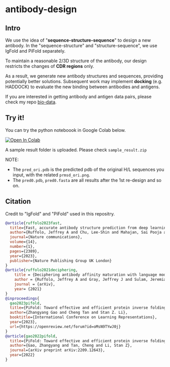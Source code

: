 # antibody-design

## Intro
We use the idea of "**sequence-structure-sequence**" to design a new antibody. In the "sequence-structure" and "structure-sequence", we use IgFold and PiFold separately.

To maintain a reasonable 2/3D structure of the antibody, our design restricts the changes of **CDR regions** only.

As a result, we generate new antibody structures and sequences, providing potentially better solutions. Subsequent work may implement **docking** (e.g. HADDOCK) to evaluate the new binding between antibodies and antigens.

If you are interested in getting antibody and antigen data pairs, please check my repo [bio-data](https://github.com/songjie-guo/bio-data.git).

## Try it!
You can try the python noteboook in Google Colab below. 

<a href="https://colab.research.google.com/drive/1DCNtI3ov0weBPXnsrvthyyd4xOR6EORm?usp=sharing" target="_parent"><img src="https://colab.research.google.com/assets/colab-badge.svg" alt="Open In Colab"/></a>

A sample result folder is uploaded. Please check `sample_result.zip`

NOTE: 

- The `pred_ori.pdb` is the predicted pdb of the original H/L sequences you input, with the related `prmsd_ori.png`.
- The `pred0.pdb`, `pred0.fasta` are all results after the 1st re-design and so on.

## Citation
Credit to "IgFold" and "PiFold" used in this repositry. 

```bibtex
@article{ruffolo2023fast,
  title={Fast, accurate antibody structure prediction from deep learning on massive set of natural antibodies},
  author={Ruffolo, Jeffrey A and Chu, Lee-Shin and Mahajan, Sai Pooja and Gray, Jeffrey J},
  journal={Nature communications},
  volume={14},
  number={1},
  pages={2389},
  year={2023},
  publisher={Nature Publishing Group UK London}
}
@article{ruffolo2021deciphering,
    title = {Deciphering antibody affinity maturation with language models and weakly supervised learning},
    author = {Ruffolo, Jeffrey A and Gray, Jeffrey J and Sulam, Jeremias},
    journal = {arXiv},
    year= {2021}
}
@inproceedings{
  gao2023pifold,
  title={PiFold: Toward effective and efficient protein inverse folding},
  author={Zhangyang Gao and Cheng Tan and Stan Z. Li},
  booktitle={International Conference on Learning Representations},
  year={2023},
  url={https://openreview.net/forum?id=oMsN9TYwJ0j}
}
@article{gao2022pifold,
  title={PiFold: Toward effective and efficient protein inverse folding},
  author={Gao, Zhangyang and Tan, Cheng and Li, Stan Z},
  journal={arXiv preprint arXiv:2209.12643},
  year={2022}
}
```

